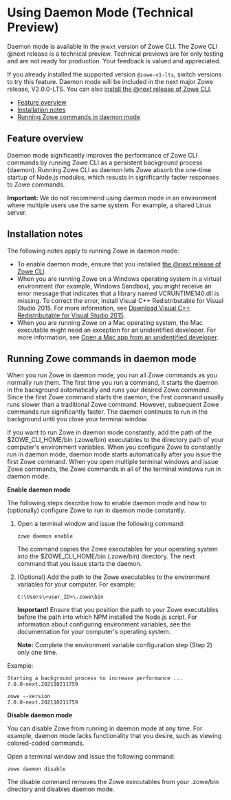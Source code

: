 # Using Daemon Mode (Technical Preview)

<Badge text="Technical Preview"/> Daemon mode is available in the `@next` version of Zowe CLI. The Zowe CLI @next release is a technical preview. Technical previews are for only testing and are not ready for production. Your feedback is valued and appreciated.

If you already installed the supported version `@zowe-v1-lts`, switch versions to try this feature. Daemon mode will be included in the next major Zowe release, V2.0.0-LTS. You can also [install the @next release of Zowe CLI](cli-install-cli-next.md#install-zowe-cli-from-a-download).

- [Feature overview](#feature-overview)
- [Installation notes](#installation-notes)
- [Running Zowe commands in daemon mode](#running-zowe-commands-in-daemon-mode)

## Feature overview

Daemon mode significantly improves the performance of Zowe CLI commands by running Zowe CLI as a persistent background process (daemon). Running Zowe CLI as daemon lets Zowe absorb the one-time startup of Node.js modules, which resusts in significantly faster responses to Zowe commands.

**Important:** We do not recommend using daemon mode in an environment where multiple users use the same system. For example, a shared Linux server.

## Installation notes

The following notes apply to running Zowe in daemon mode:

- To enable daemon mode, ensure that you installed [the @next release of Zowe CLI](cli-install-cli-next.md).
- When you are running Zowe on a Windows operating system in a virtual environment (for example, Windows Sandbox), you might receive an error message that indicates that a library named VCRUNTIME140.dll is missing. To correct the error, install Visual C++ Redistributable for Visual Studio 2015. For more information, see [Download Visual C++ Redistributable for Visual Studio 2015](https://www.microsoft.com/en-us/download/details.aspx?id=48145).
- When you are running Zowe on a Mac operating system, the Mac executable might need an exception for an unidentified developer. For more information, see [Open a Mac app from an unidentified developer](https://support.apple.com/guide/mac-help/open-a-mac-app-from-an-unidentified-developer-mh40616/mac).

## Running Zowe commands in daemon mode

When you run Zowe in daemon mode, you run all Zowe commands as you normally run them. The first time you run a command, it starts the daemon in the background automatically and runs your desired Zowe command. Since the first Zowe command starts the daemon, the first command usually runs slower than a traditional Zowe command. However, subsequent Zowe commands run significantly faster. The daemon continues to run in the background until you close your terminal window.

If you want to run Zowe in daemon mode constantly, add the path of the $ZOWE_CLI_HOME/bin (.zowe/bin) executables to the directory path of your computer's environment variables. When you configure Zowe to constantly run in daemon mode, daemon mode starts automatically after you issue the first Zowe command. When you open multiple terminal windows and issue Zowe commands, the Zowe commands in all of the terminal windows run in daemon mode.

**Enable daemon mode**

The following steps describe how to enable daemon mode and how to (optionally) configure Zowe to run in daemon mode constantly.

1. Open a terminal window and issue the following command:
   ```
   zowe daemon enable
   ```
   The command copies the Zowe executables for your operating system into the $ZOWE_CLI_HOME/bin (.zowe/bin) directory. The next command that you issue starts the daemon.
2. (Optional) Add the path to the Zowe executables to the environment variables for your computer. For example:
   ```
   C:\Users\<user_ID>\.zowe\bin
   ```
   **Important!** Ensure that you position the path to your Zowe executables before the path into which NPM installed the Node.js script. For information about configuring environment variables, see the documentation for your computer's operating system.

   **Note:** Complete the environment variable configuration step (Step 2) only one time.

Example:
   ```zowe --version
   Starting a background process to increase performance ...
   7.0.0-next.202110211759
   
   zowe --version
   7.0.0-next.202110211759
   ```
**Disable daemon mode**

You can disable Zowe from running in daemon mode at any time. For example, daemon mode lacks functionality that you desire, such as viewing colored-coded commands.

Open a terminal window and issue the following command:
```
zowe daemon disable
```

The disable command removes the Zowe executables from your .zowe/bin directory and disables daemon mode.